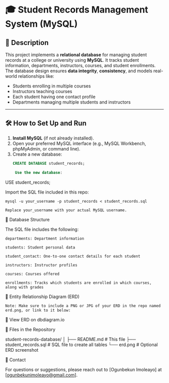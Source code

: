 

# 🎓 Student Records Management System (MySQL)

## 📘 Description

This project implements a **relational database** for managing student records at a college or university using **MySQL**. It tracks student information, departments, instructors, courses, and student enrollments. The database design ensures **data integrity**, **consistency**, and models real-world relationships like:

- Students enrolling in multiple courses
- Instructors teaching courses
- Each student having one contact profile
- Departments managing multiple students and instructors

---

## 🛠️ How to Set Up and Run

1. **Install MySQL** (if not already installed).
2. Open your preferred MySQL interface (e.g., MySQL Workbench, phpMyAdmin, or command line).
3. Create a new database:
   ```sql
   CREATE DATABASE student_records;

    Use the new database:

USE student_records;

Import the SQL file included in this repo:

    mysql -u your_username -p student_records < student_records.sql

    Replace your_username with your actual MySQL username.

🧱 Database Structure

The SQL file includes the following:

    departments: Department information

    students: Student personal data

    student_contact: One-to-one contact details for each student

    instructors: Instructor profiles

    courses: Courses offered

    enrollments: Tracks which students are enrolled in which courses, along with grades

🔗 Entity Relationship Diagram (ERD)

    Note: Make sure to include a PNG or JPG of your ERD in the repo named erd.png, or link to it below:

📎 View ERD on dbdiagram.io

📁 Files in the Repository

student-records-database/
│
├── README.md              # This file
├── student_records.sql    # SQL file to create all tables
└── erd.png                # Optional ERD screenshot

📧 Contact

For questions or suggestions, please reach out to [Ogunbekun Imoleayo] at [ogunbekunimoleayo@gmail.com].
